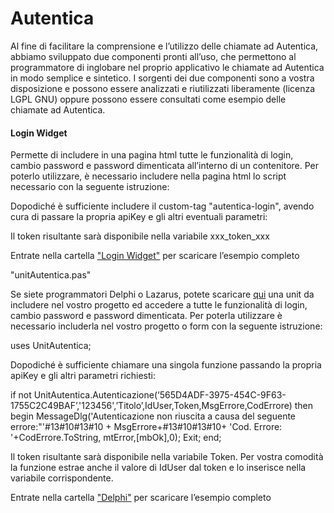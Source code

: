 # Autentica

Al fine di facilitare la comprensione e l’utilizzo delle chiamate ad Autentica, abbiamo sviluppato due componenti pronti all’uso, che permettono al programmatore di inglobare nel proprio applicativo le chiamate ad Autentica in modo semplice e sintetico. I sorgenti dei due componenti sono a vostra disposizione e possono essere analizzati e riutilizzati liberamente (licenza LGPL GNU) oppure possono essere consultati come esempio delle chiamate ad Autentica.

<H4>Login Widget</H4>
Permette di includere in una pagina html tutte le funzionalità di login, cambio password e password dimenticata all’interno di un contenitore. Per poterlo utilizzare, è necessario includere nella pagina html lo script necessario con la seguente istruzione:
<p><script src="https://ws-a.geninfo.it/rest/api/loginWidget"></script></p>
Dopodiché è sufficiente includere il custom-tag "autentica-login", avendo cura di passare la propria apiKey e gli altri eventuali parametri:

<p><autentica-login apikey="565D4ADF-3975-454C-9F63-1755C2C49BAF"></autentica-login></p>

Il token risultante sarà disponibile nella variabile xxx_token_xxx

Entrate nella cartella <a href="https://github.com/cebacci/Autentica/tree/main/Login%20Widget">"Login Widget"</a> per scaricare l’esempio completo

"unitAutentica.pas"

Se siete programmatori Delphi o Lazarus, potete scaricare <a href="https://github.com/cebacci/Autentica/blob/main/Delphi/UnitAutentica.pas">qui</a> una unit da includere nel vostro progetto ed accedere a tutte le funzionalità di login, cambio password e password dimenticata. Per poterla utilizzare è necessario includerla nel vostro progetto o form con la seguente istruzione:

uses UnitAutentica;

Dopodiché è sufficiente chiamare una singola funzione passando la propria apiKey e gli altri parametri richiesti:

if not UnitAutentica.Autenticazione(‘565D4ADF-3975-454C-9F63-1755C2C49BAF’,'123456',’Titolo’,IdUser,Token,MsgErrore,CodErrore) then begin
  MessageDlg('Autenticazione non riuscita a causa del seguente errore:"'#13#10#13#10 +
               MsgErrore+#13#10#13#10+
               'Cod. Errore: '+CodErrore.ToString,
             mtError,[mbOk],0);
  Exit;
end;

Il token risultante sarà disponibile nella variabile Token. Per vostra comodità la funzione estrae anche il valore di IdUser dal token e lo inserisce nella variabile corrispondente.

Entrate nella cartella <a href="https://github.com/cebacci/Autentica/tree/main/Delphi">"Delphi"</a> per scaricare l’esempio completo
